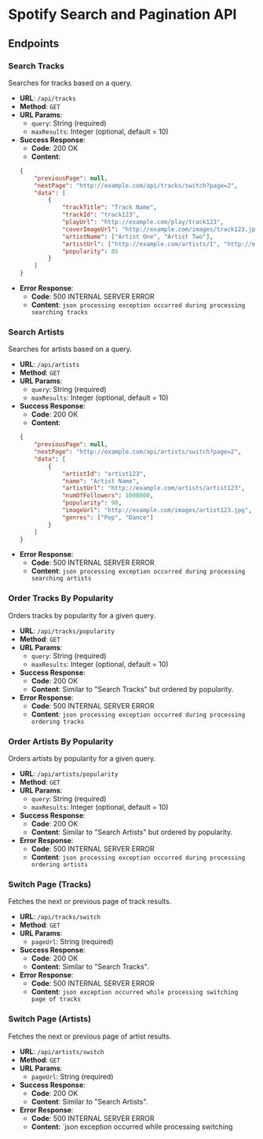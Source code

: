 # Spotify Search and Pagination API

## Endpoints

### Search Tracks

Searches for tracks based on a query.

- **URL**: `/api/tracks`
- **Method**: `GET`
- **URL Params**:
    - `query`: String (required)
    - `maxResults`: Integer (optional, default = 10)
- **Success Response**:
    - **Code**: 200 OK
    - **Content**: 
    ```json
    {
        "previousPage": null,
        "nextPage": "http://example.com/api/tracks/switch?page=2",
        "data": [
            {
                "trackTitle": "Track Name",
                "trackId": "track123",
                "playUrl": "http://example.com/play/track123",
                "coverImageUrl": "http://example.com/images/track123.jpg",
                "artistName": ["Artist One", "Artist Two"],
                "artistUrl": ["http://example.com/artists/1", "http://example.com/artists/2"],
                "popularity": 85
            }
        ]
    }
    ```
- **Error Response**:
    - **Code**: 500 INTERNAL SERVER ERROR
    - **Content**: `json processing exception occurred during processing searching tracks`

### Search Artists

Searches for artists based on a query.

- **URL**: `/api/artists`
- **Method**: `GET`
- **URL Params**:
    - `query`: String (required)
    - `maxResults`: Integer (optional, default = 10)
- **Success Response**:
    - **Code**: 200 OK
    - **Content**: 
    ```json
    {
        "previousPage": null,
        "nextPage": "http://example.com/api/artists/switch?page=2",
        "data": [
            {
                "artistId": "artist123",
                "name": "Artist Name",
                "artistUrl": "http://example.com/artists/artist123",
                "numOfFollowers": 1000000,
                "popularity": 90,
                "imageUrl": "http://example.com/images/artist123.jpg",
                "genres": ["Pop", "Dance"]
            }
        ]
    }
    ```
- **Error Response**:
    - **Code**: 500 INTERNAL SERVER ERROR
    - **Content**: `json processing exception occurred during processing searching artists`

### Order Tracks By Popularity

Orders tracks by popularity for a given query.

- **URL**: `/api/tracks/popularity`
- **Method**: `GET`
- **URL Params**:
    - `query`: String (required)
    - `maxResults`: Integer (optional, default = 10)
- **Success Response**:
    - **Code**: 200 OK
    - **Content**: Similar to "Search Tracks" but ordered by popularity.
- **Error Response**:
    - **Code**: 500 INTERNAL SERVER ERROR
    - **Content**: `json processing exception occurred during processing ordering tracks`

### Order Artists By Popularity

Orders artists by popularity for a given query.

- **URL**: `/api/artists/popularity`
- **Method**: `GET`
- **URL Params**:
    - `query`: String (required)
    - `maxResults`: Integer (optional, default = 10)
- **Success Response**:
    - **Code**: 200 OK
    - **Content**: Similar to "Search Artists" but ordered by popularity.
- **Error Response**:
    - **Code**: 500 INTERNAL SERVER ERROR
    - **Content**: `json processing exception occurred during processing ordering artists`

### Switch Page (Tracks)

Fetches the next or previous page of track results.

- **URL**: `/api/tracks/switch`
- **Method**: `GET`
- **URL Params**:
    - `pageUrl`: String (required)
- **Success Response**:
    - **Code**: 200 OK
    - **Content**: Similar to "Search Tracks".
- **Error Response**:
    - **Code**: 500 INTERNAL SERVER ERROR
    - **Content**: `json exception occurred while processing switching page of tracks`

### Switch Page (Artists)

Fetches the next or previous page of artist results.

- **URL**: `/api/artists/switch`
- **Method**: `GET`
- **URL Params**:
    - `pageUrl`: String (required)
- **Success Response**:
    - **Code**: 200 OK
    - **Content**: Similar to "Search Artists".
- **Error Response**:
    - **Code**: 500 INTERNAL SERVER ERROR
    - **Content**: `json exception occurred while processing switching
